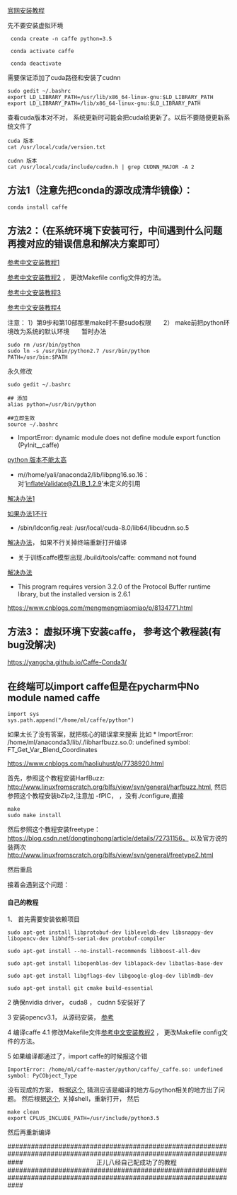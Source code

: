 [官网安装教程](http://caffe.berkeleyvision.org/install_apt.html)

先不要安装虚拟环境
```
 conda create -n caffe python=3.5
 
 conda activate caffe
 
 conda deactivate
```


需要保证添加了cuda路径和安装了cudnn

```
sudo gedit ~/.bashrc
export LD_LIBRARY_PATH=/usr/lib/x86_64-linux-gnu:$LD_LIBRARY_PATH
export LD_LIBRARY_PATH=/lib/x86_64-linux-gnu:$LD_LIBRARY_PATH 

```


查看cuda版本对不对， 系统更新时可能会把cuda给更新了。以后不要随便更新系统文件了


```
cuda 版本 
cat /usr/local/cuda/version.txt

cudnn 版本 
cat /usr/local/cuda/include/cudnn.h | grep CUDNN_MAJOR -A 2
```

## 方法1（注意先把conda的源改成清华镜像）：
```
conda install caffe
```

## 方法2：（在系统环境下安装可行，中间遇到什么问题再搜对应的错误信息和解决方案即可）

 [参考中文安装教程1](https://blog.csdn.net/yhaolpz/article/details/71375762)
 
 [参考中文安装教程2](http://yingshu.ink/2017/01/12/Python3-5-Anaconda3-Caffe%E6%B7%B1%E5%BA%A6%E5%AD%A6%E4%B9%A0%E6%A1%86%E6%9E%B6%E6%90%AD%E5%BB%BA/) ， 更改Makefile config文件的方法。
 
 [参考中文安装教程3](https://blog.csdn.net/liu941027/article/details/78106462)
 
 [参考中文安装教程4](https://blog.csdn.net/xiongchao99/article/details/79099173)

 
 注意： 1）第9步和第10部那里make时不要sudo权限
       2） make前把python环境改为系统的默认环境
       暂时办法
       
       
  ```
  sudo rm /usr/bin/python
  sudo ln -s /usr/bin/python2.7 /usr/bin/python
  PATH=/usr/bin:$PATH
 ```
        
 永久修改
 ```
sudo gedit ~/.bashrc

## 添加
alias python=/usr/bin/python

##立即生效
source ~/.bashrc

 ```
        
 * ImportError: dynamic module does not define module export function (PyInit__caffe)
 
[python 版本不能太高](https://stackoverflow.com/questions/34295136/importerror-dynamic-module-does-not-define-module-export-function-pyinit-caff)

 
* m//home/yali/anaconda2/lib/libpng16.so.16：对‘inflateValidate@ZLIB_1.2.9’未定义的引用

[解决办法1](https://blog.csdn.net/ruotianxia/article/details/78437464)

[如果办法1不行](https://stackoverflow.com/questions/48306849/lib-x86-64-linux-gnu-libz-so-1-version-zlib-1-2-9-not-found)

* /sbin/ldconfig.real: /usr/local/cuda-8.0/lib64/libcudnn.so.5 

[解决办法](https://blog.csdn.net/m0_37407756/article/details/70789271)， 如果不行关掉终端重新打开编译

* 关于训练caffe模型出现./build/tools/caffe: command not found

[解决办法](https://blog.csdn.net/xunan003/article/details/72997028)

* This program requires version 3.2.0 of the Protocol Buffer runtime library, but the installed version is 2.6.1

https://www.cnblogs.com/mengmengmiaomiao/p/8134771.html




## 方法3： 虚拟环境下安装caffe， 参考这个教程装(有bug没解决)

https://yangcha.github.io/Caffe-Conda3/

## 在终端可以import caffe但是在pycharm中No module named caffe

```
import sys
sys.path.append("/home/ml/caffe/python")
```

如果太长了没有答案，就把核心的错误拿来搜索
比如 * ImportError: /home/ml/anaconda3/lib/./libharfbuzz.so.0: undefined symbol: FT_Get_Var_Blend_Coordinates

https://www.cnblogs.com/haoliuhust/p/7738920.html

首先，参照这个教程安装HarfBuzz: http://www.linuxfromscratch.org/blfs/view/svn/general/harfbuzz.html,
然后参照这个教程安装bZip2,注意加  -fPIC， ，没有./configure,直接
```
make 
sudo make install
```
然后参照这个教程安装freetype：https://blog.csdn.net/dongtinghong/article/details/72731156， 以及官方说的装两次
http://www.linuxfromscratch.org/blfs/view/svn/general/freetype2.html

然后重启

接着会遇到这个问题：




#### 自己的教程

1、 首先需要安装依赖项目
```
sudo apt-get install libprotobuf-dev libleveldb-dev libsnappy-dev libopencv-dev libhdf5-serial-dev protobuf-compiler

sudo apt-get install --no-install-recommends libboost-all-dev

sudo apt-get install libopenblas-dev liblapack-dev libatlas-base-dev

sudo apt-get install libgflags-dev libgoogle-glog-dev liblmdb-dev

sudo apt-get install git cmake build-essential
```

2 确保nvidia driver， cuda8 ， cudnn 5安装好了

3 安装opencv3.1， 从源码安装， [参考](https://github.com/MinglangQiao/Tools_and_Commands/blob/master/Tools/Opencv.md)



4 编译caffe
  4.1 修改Makefile文件[参考中文安装教程2](http://yingshu.ink/2017/01/12/Python3-5-Anaconda3-Caffe%E6%B7%B1%E5%BA%A6%E5%AD%A6%E4%B9%A0%E6%A1%86%E6%9E%B6%E6%90%AD%E5%BB%BA/) ， 更改Makefile config文件的方法。


5 如果编译都通过了，import caffe的时候报这个错

```
ImportError: /home/ml/caffe-master/python/caffe/_caffe.so: undefined symbol: PyCObject_Type
```

没有现成的方案， 根据[这个](https://stackoverflow.com/questions/29080596/undefined-symbol-when-importing-f2py-module-using-python-3), 猜测应该是编译的地方与python相关的地方出了问题。 然后根据[这个](https://github.com/BVLC/caffe/issues/489),  关掉shell，重新打开， 然后

```
make clean 
export CPLUS_INCLUDE_PATH=/usr/include/python3.5
```
然后再重新编译


####################################################################################################################
                                          正儿八经自己配成功了的教程
####################################################################################################################

